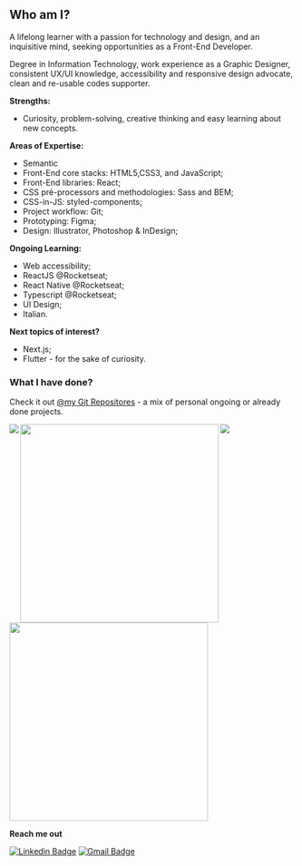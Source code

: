 ## Who am I?

A lifelong learner with a passion for technology and design, and an inquisitive mind, seeking opportunities as a Front-End Developer.

Degree in Information Technology, work experience as a Graphic Designer, consistent UX/UI knowledge, accessibility and responsive design advocate, clean and re-usable codes supporter.

**Strengths:**
- Curiosity, problem-solving, creative thinking and easy learning about new concepts.

**Areas of Expertise:**
- Semantic
- Front-End core stacks: HTML5,CSS3, and JavaScript;
- Front-End libraries: React;
- CSS pré-processors and methodologies: Sass and BEM;
- CSS-in-JS: styled-components;
- Project workflow: Git;
- Prototyping: Figma;
- Design: Illustrator, Photoshop & InDesign;

**Ongoing Learning:**
- Web accessibility;
- ReactJS @Rocketseat;
- React Native @Rocketseat;
- Typescript @Rocketseat;
- UI Design;
- Italian.

**Next topics of interest?**
- Next.js;
- Flutter - for the sake of curiosity.

### What I have done?

Check it out [@my Git Repositores](https://github.com/jennifer-magpantay?tab=repositories) - a mix of personal ongoing or already done projects.

<a href="https://github.com/jennifer-magpantay/github-readme-stats">
<img align="left" src="https://github-readme-stats.vercel.app/api?username=jennifer-magpantay&hide=stars,prs,issues&count_private=true&show_icons=true&theme=radical&hide_border=true&bg_color=0D1117" />
</a>

<a href="https://github.com/jennifer-magpantay/github-readme-stats">
<img align="center" src="https://github-readme-stats.vercel.app/api/top-langs/?username=jennifer-magpantay&layout=compact&theme=radical&hide_border=true&bg_color=0D1117" />
</a>

<a href="https://github.com/jennifer-magpantay/github-readme-stats">
<img align="left" src="https://wakatime.com/share/@jennifer_magpantay/1fed40b8-5544-4bfe-bfc8-2dabe1e774d5.svg" width="350"/>
  </a>
  
  <a href="https://github.com/jennifer-magpantay/github-readme-stats">
<img align="center" src="https://wakatime.com/share/@jennifer_magpantay/805cdc2a-1ea1-4cfc-960d-d1e3b15074b6.svg" width="350" />
  </a>
  
  
**Reach me out** 

[![Linkedin Badge](https://img.shields.io/badge/-Jennifer-blue?style=flat-square&logo=Linkedin&logoColor=white&link=https://www.linkedin.com/in/jennifermagpantay/)](https://www.linkedin.com/in/jennifermagpantay/) [![Gmail Badge](https://img.shields.io/badge/-jennifer.magpantay@gmail.com-c14438?style=flat-square&logo=Gmail&logoColor=white&link=mailto:jennifer.magpantay@gmail.com)](mailto:jennifer.magpantay@gmail.com)

